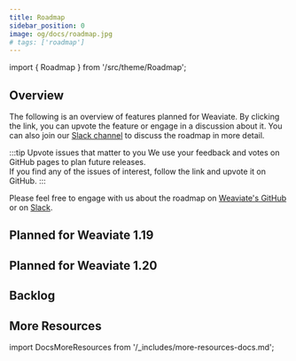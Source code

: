 ```yaml
---
title: Roadmap
sidebar_position: 0
image: og/docs/roadmap.jpg
# tags: ['roadmap']
---
```


import { Roadmap } from '/src/theme/Roadmap';

## Overview

The following is an overview of features planned for Weaviate. By clicking the link, you can upvote the feature or engage in a discussion about it. You can also join our [Slack channel](https://join.slack.com/t/weaviate/shared_invite/zt-goaoifjr-o8FuVz9b1HLzhlUfyfddhw) to discuss the roadmap in more detail.

:::tip Upvote issues that matter to you
We use your feedback and votes on GitHub pages to plan future releases.<br/>
If you find any of the issues of interest, follow the link and upvote <i className="far fa-thumbs-up"></i> it on GitHub.
:::

Please feel free to engage with us about the roadmap on [Weaviate's GitHub](https://github.com/weaviate/weaviate) or on [Slack](https://join.slack.com/t/weaviate/shared_invite/zt-goaoifjr-o8FuVz9b1HLzhlUfyfddhw).

## Planned for Weaviate 1.19

<Roadmap label="planned-1.19"/>

## Planned for Weaviate 1.20

<Roadmap label="planned-1.20"/>

## Backlog

<Roadmap label="backlog"/>

## More Resources

import DocsMoreResources from '/_includes/more-resources-docs.md';

<DocsMoreResources />
